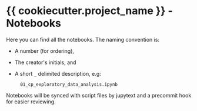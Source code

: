 # {{ cookiecutter.project_name }} - Notebooks


Here you can find all the notebooks. The naming convention is:
* A number (for ordering),
* The creator's initials, and
* A short `_` delimited description, e.g:

        01_cp_exploratory_data_analysis.ipynb

Notebooks will be synced with script files by jupytext and a precommit hook for easier reviewing.
